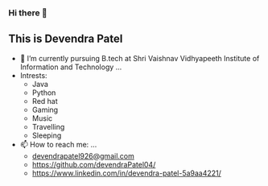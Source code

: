 ### Hi there 👋
## This is Devendra Patel

- 🔭 I’m currently pursuing B.tech at Shri Vaishnav Vidhyapeeth Institute of Information and Technology ...
- Intrests:
  - Java
  - Python
  - Red hat
  - Gaming
  - Music
  - Travelling
  - Sleeping
- 📫 How to reach me: ...
  - devendrapatel926@gmail.com
  - https://github.com/devendraPatel04/
  - https://www.linkedin.com/in/devendra-patel-5a9aa4221/
